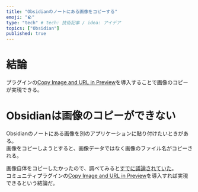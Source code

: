 ```yaml
---
title: "Obsidianのノートにある画像をコピーする"
emoji: "🪨"
type: "tech" # tech: 技術記事 / idea: アイデア
topics: ["Obsidian"]
published: true
---
```


# 結論

プラグインの[Copy Image and URL in Preview](https://obsidian.md/plugins?id=copy-url-in-preview)を導入することで画像のコピーが実現できる。

# Obsidianは画像のコピーができない

Obsidianのノートにある画像を別のアプリケーションに貼り付けたいときがある。  
画像をコピーしようとすると、画像データではなく画像のファイル名がコピーされる。

画像自体をコピーしたかったので、調べてみると[すでに議論されていた](https://forum.obsidian.md/t/copy-image-from-a-note/2318)。  
コミュニティプラグインの[Copy Image and URL in Preview](https://obsidian.md/plugins?id=copy-url-in-preview)を導入すれば実現できるという結論だ。